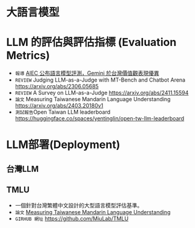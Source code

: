 # 大語言模型

# LLM 的評估與評估指標 (Evaluation Metrics)
- `報導` [AIEC 公布語言模型評測，Gemini 於台灣價值觀表現優異](https://www.inside.com.tw/article/39739-aiec-releases-language-model-evaluation-gemini-shows-strong-performance-on-taiwanese-values)
- `REVIEW` Judging LLM-as-a-Judge with MT-Bench and Chatbot Arena  https://arxiv.org/abs/2306.05685
- `REVIEW` A Survey on LLM-as-a-Judge  https://arxiv.org/abs/2411.15594
- `論文` Measuring Taiwanese Mandarin Language Understanding  https://arxiv.org/abs/2403.20180v1
- `測試報告`Open Taiwan LLM leaderboard  https://huggingface.co/spaces/yentinglin/open-tw-llm-leaderboard

# LLM部署(Deployment)

## 台灣LLM

## TMLU
- 一個針對台灣繁體中文設計的大型語言模型評估基準。
- `論文` [Measuring Taiwanese Mandarin Language Understanding](https://arxiv.org/abs/2403.20180v1)
- `GIRHUB 網址` https://github.com/MiuLab/TMLU

